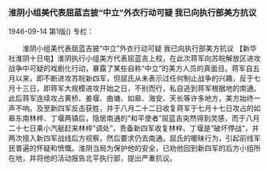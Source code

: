 ### 淮阴小组美代表屈蓝吉披“中立”外衣行动可疑  我已向执行部美方抗议

1946-09-14
第1版()
专栏：

　　淮阴小组美代表屈蓝吉披“中立”外衣行动可疑
    我已向执行部美方抗议
    【新华社淮阴十日电】淮阴执行小组美方代表屈蓝吉上校，在此次蒋军向苏皖解放区进攻战争中可疑的戏剧化行动，暴露了某些自称“中立”的美方人员的真面目。蒋军自五月以来，即不断进攻苏皖新四军，但屈氏从未表示过任何制止战争的兴趣，反于七月十三日，即蒋军大规模进攻开始之日，不别而行，私自逃到蒋军根据地的南通。此后蒋军连续攻占黄桥、姜堰、曲塘、如皋、海安、天长等许多地方，美方始终一声不响。及至新四军反击获胜，并于八月二十二日收复蒋军于七月十七日攻占的如皋东南林梓、丁堰两镇后，隐居南通的“和平使者”屈蓝吉突然得到灵感，而于八月二十七日乘小汽艇赶来林梓“调处”，责备新四军收复林梓、丁堰是“破坏停战”，并两次擅入新四军战线后方视察，然后要求仍去南通。屈氏的暖昧行为，引起前线军民普遍的怀疑和愤慨。淮阴当局为保护他的安全，已劝他回到新四军的后方小组所在地，并将他的活动报告北平执行部，提出严重抗议。
